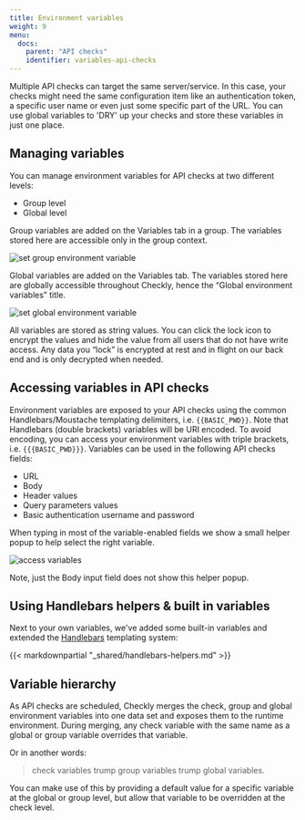 ```yaml
---
title: Environment variables
weight: 9
menu:
  docs:
    parent: "API checks"
    identifier: variables-api-checks
---
```


Multiple API checks can target the same server/service. In this case, your checks might need the same configuration item
like an authentication token, a specific user name or even just some specific part of the URL. You can use global variables to
'DRY' up your checks and store these variables in just one place.

## Managing variables

You can manage environment variables for API checks at two different levels:

* Group level
* Global level
 
Group variables are added on the Variables tab in a group. The variables stored here are accessible only in the group context.

![set group environment variable](/docs/images/api-checks/add-group-variable.png)

Global variables are added on the Variables tab. The variables stored here are globally accessible throughout Checkly, hence the “Global environment variables” title.

![set global environment variable](/docs/images/api-checks/add-global-variable.png)

All variables are stored as string values. You can click the lock icon to encrypt the values and hide the value from all users that do not have write access. Any data you “lock” is encrypted at rest and in flight on our back end and is only decrypted when needed.

## Accessing variables in API checks

Environment variables are exposed to your API checks using the common Handlebars/Moustache templating delimiters, i.e. `{{BASIC_PWD}}`. Note that Handlebars (double brackets) variables will be URI encoded. To avoid encoding, you can access your environment variables with triple brackets, i.e. `{{{BASIC_PWD}}}`.
Variables can be used in the following API checks fields:

- URL
- Body
- Header values
- Query parameters values
- Basic authentication username and password

When typing in most of the variable-enabled fields we show a small helper popup to help select the right variable.

![access variables](/docs/images/api-checks/access-variables.png)

Note, just the Body input field does not show this helper popup.

## Using Handlebars helpers & built in variables

Next to your own variables, we've added some built-in variables and extended the [Handlebars](https://handlebarsjs.com/) templating system:

{{< markdownpartial "_shared/handlebars-helpers.md" >}}

## Variable hierarchy
As API checks are scheduled, Checkly merges the check, group and global environment variables into one data set and exposes them to the runtime environment. During merging, any check variable with the same name as a global or group variable overrides that variable.

Or in another words:

> check variables trump group variables trump global variables.

You can make use of this by providing a default value for a specific variable at the global or group level, but allow that variable to be overridden at the check level.
